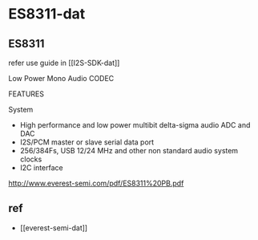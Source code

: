 
# ES8311-dat

## ES8311 

refer use guide in [[I2S-SDK-dat]]

Low Power Mono Audio CODEC

FEATURES

System

- High performance and low power multibit delta-sigma audio ADC and DAC
- I2S/PCM master or slave serial data port
- 256/384Fs, USB 12/24 MHz and other non standard audio system clocks
- I2C interface

http://www.everest-semi.com/pdf/ES8311%20PB.pdf


## ref 

- [[everest-semi-dat]]